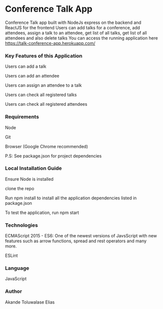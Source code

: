 # Conference Talk App
Conference Talk app built with NodeJs express on the backend and ReactJS for the frontend
Users can add talks for a conference, add attendees, assign a talk to an attendee, get list of all talks, get list of all attendees and also delete talks
You can access the running application here https://talk-conference-app.herokuapp.com/
### Key Features of this Application

Users can add a talk

Users can add an attendee

Users can assign an attendee to a talk

Users can check all registered talks

Users can check all registered attendees

### Requirements
Node

Git

Browser (Google Chrome recommended)

P.S: See package.json for project dependencies

### Local Installation Guide
Ensure Node is installed

clone the repo

Run npm install to install all the application dependencies listed in package.json

To test the application, run npm start

### Technologies
ECMAScript 2015 - ES6: One of the newest versions of JavsScript with new features such as arrow functions, spread and rest operators and many more.

ESLint

### Language
JavaScript

### Author
Akande Toluwalase Elias
